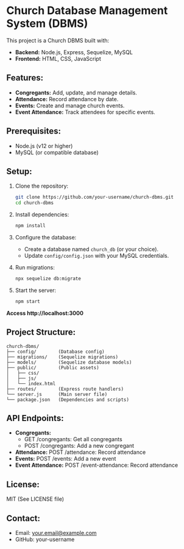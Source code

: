 # Church Database Management System (DBMS)

This project is a Church DBMS built with:
* **Backend:** Node.js, Express, Sequelize, MySQL
* **Frontend:** HTML, CSS, JavaScript

## Features:
* **Congregants:** Add, update, and manage details.
* **Attendance:** Record attendance by date.
* **Events:** Create and manage church events.
* **Event Attendance:** Track attendees for specific events.

## Prerequisites:
* Node.js (v12 or higher)
* MySQL (or compatible database)

## Setup:
1. Clone the repository:
   ```bash
   git clone https://github.com/your-username/church-dbms.git
   cd church-dbms
   ```

2. Install dependencies:
   ```bash
   npm install
   ```

3. Configure the database:
   * Create a database named `church_db` (or your choice).
   * Update `config/config.json` with your MySQL credentials.

4. Run migrations:
   ```bash
   npx sequelize db:migrate
   ```

5. Start the server:
   ```bash
   npm start
   ```

**Access http://localhost:3000**

## Project Structure:
```
church-dbms/
├── config/        (Database config)
├── migrations/    (Sequelize migrations)
├── models/        (Sequelize database models)
├── public/        (Public assets)
│   ├── css/
│   ├── js/
│   └── index.html
├── routes/        (Express route handlers)
└── server.js      (Main server file)
└── package.json   (Dependencies and scripts)
```

## API Endpoints:
* **Congregants:**
   * GET /congregants: Get all congregants
   * POST /congregants: Add a new congregant
* **Attendance:** POST /attendance: Record attendance
* **Events:** POST /events: Add a new event
* **Event Attendance:** POST /event-attendance: Record attendance

## License:
MIT (See LICENSE file)

## Contact:
* Email: your.email@example.com
* GitHub: your-username
